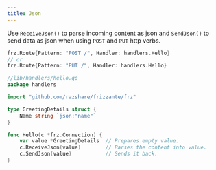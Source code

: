```yaml
---
title: Json
---
```


Use `ReceiveJson()` to parse incoming content as json and `SendJson()` to send data as json when using `POST` and `PUT` http verbs.

```go
frz.Route{Pattern: "POST /", Handler: handlers.Hello}
// or
frz.Route{Pattern: "PUT /", Handler: handlers.Hello}
```

```go
//lib/handlers/hello.go
package handlers

import "github.com/razshare/frizzante/frz"

type GreetingDetails struct {
    Name string `json:"name"`
}

func Hello(c *frz.Connection) {
    var value *GreetingDetails  // Prepares empty value.
    c.ReceiveJson(value)        // Parses the content into value.
    c.SendJson(value)           // Sends it back.
}
```
